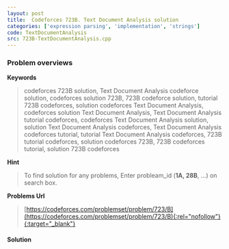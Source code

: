 ```yaml
---
layout: post
title:  Codeforces 723B. Text Document Analysis solution
categories: ['expression parsing', 'implementation', 'strings']
code: TextDocumentAnalysis
src: 723B-TextDocumentAnalysis.cpp
---
```

### **Problem overviews**

**Keywords**
> codeforces 723B solution, Text Document Analysis codeforce solution, codeforces solution 723B, 723B codeforce solution, tutorial 723B codeforces, solution codeforces Text Document Analysis, codeforces solution Text Document Analysis, Text Document Analysis tutorial codeforces, codeforces Text Document Analysis solution, solution Text Document Analysis codeforces, Text Document Analysis codeforces tutorial, tutorial Text Document Analysis codeforces, 723B tutorial codeforces, solution codeforces 723B, 723B codeforces tutorial, solution 723B codeforces

**Hint**
> To find solution for any problems, Enter probleam_id (**1A, 28B**, ...) on search box. 

**Problems Url**
> [https://codeforces.com/problemset/problem/723/B](https://codeforces.com/problemset/problem/723/B){:rel="nofollow"}{:target="_blank"}

#### **Solution**



